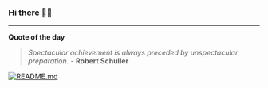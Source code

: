 ### Hi there 👋🏻


---

**Quote of the day**

> *Spectacular achievement is always preceded by unspectacular preparation.* - **Robert Schuller** 

[![README.md](https://github.com/marcolovazzano/marcolovazzano/actions/workflows/readme.yml/badge.svg?branch=main)](https://github.com/marcolovazzano/marcolovazzano/actions/workflows/readme.yml)
